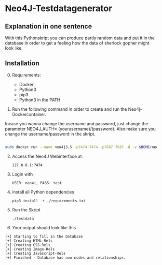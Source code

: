 # Neo4J-Testdatagenerator

## Explanation in one sentence

With this Pythonskript you can produce partly random data and put it in the database in order to get a feeling how the data of sherlock gopher might look like. 

## Installation

0) Requirements:
    - Docker
    - Python3
    - pip3 
    - Python3 in the PATH

1) Run the following command in order to create and run the Neo4j-Dockercontainer.

Incase you wanna change the username and password, just change the parameter NEO4J_AUTH= (yourusername)/(password). Also make sure you change the username/password in the skript.

```bash

sudo docker run --name neo4j3.5 -p7474:7474 -p7687:7687 -d -v $HOME/neo4j/data:/data -v $HOME/neo4j/logs:/logs -v $HOME/neo4j/import:/var/lib/neo4j/import -v $HOME/neo4j/plugins:/plugins --env NEO4J_AUTH=neo4j/test neo4j:3.5

```

2) Access the Neo4J Webinterface at:   

    ``` 127.0.0.1:7474 ```

3) Login with 
    
    ``` USER: neo4j, PASS: test ```

4) Install all Python dependencies

    ``` pip3 install -r ./requirements.txt ```

5) Run the Skript

    ``` ./testdata ```


6) Your output should look like this

```
[+] Starting to fill in the Database
[+] Creating HTML-Rels
[+] Creating CSS-Rels
[+] Creating Image-Rels
[+] Creating Javascript-Rels
[+] Finished - Database has now nodes and relationships.
```
